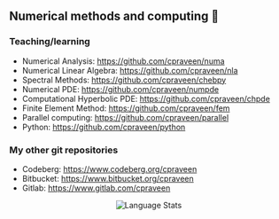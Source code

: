 ## Numerical methods and computing 👋

### Teaching/learning

* Numerical Analysis: https://github.com/cpraveen/numa
* Numerical Linear Algebra: https://github.com/cpraveen/nla
* Spectral Methods: https://github.com/cpraveen/chebpy
* Numerical PDE: https://github.com/cpraveen/numpde
* Computational Hyperbolic PDE: https://github.com/cpraveen/chpde
* Finite Element Method: https://github.com/cpraveen/fem
* Parallel computing: https://github.com/cpraveen/parallel
* Python: https://github.com/cpraveen/python

### My other git repositories

* Codeberg: https://www.codeberg.org/cpraveen
* Bitbucket: https://www.bitbucket.org/cpraveen
* Gitlab: https://www.gitlab.com/cpraveen


<p align='center'><img src="https://github-readme-stats-git-masterrstaa-rickstaa.vercel.app/api/top-langs/?username=cpraveen&amp;layout=donut&amp;langs_count=10&theme=transparent" alt="Language Stats"></p>


<!--
**cpraveen/cpraveen** is a ✨ _special_ ✨ repository because its `README.md` (this file) appears on your GitHub profile.

Here are some ideas to get you started:

- 🔭 I’m currently working on ...
- 🌱 I’m currently learning ...
- 👯 I’m looking to collaborate on ...
- 🤔 I’m looking for help with ...
- 💬 Ask me about ...
- 📫 How to reach me: ...
- 😄 Pronouns: ...
- ⚡ Fun fact: ...
-->
